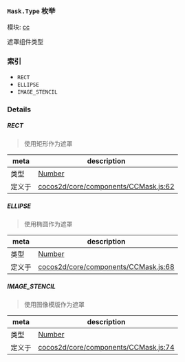 ### `Mask.Type` 枚举



模块: [cc](../modules/cc.md)


遮罩组件类型


### 索引
  - `RECT`
  - `ELLIPSE`
  - `IMAGE_STENCIL`

### Details


##### RECT

> 使用矩形作为遮罩

| meta | description |
|------|-------------|
| 类型 | <a href="https://developer.mozilla.org/en/JavaScript/Reference/Global_Objects/Number" class="crosslink external" target="_blank">Number</a> |
| 定义于 | [cocos2d/core/components/CCMask.js:62](https://github.com/cocos-creator/engine/blob/f120e67a8e229233f15e46cc51536723de44fd94/cocos2d/core/components/CCMask.js#L62) |



##### ELLIPSE

> 使用椭圆作为遮罩

| meta | description |
|------|-------------|
| 类型 | <a href="https://developer.mozilla.org/en/JavaScript/Reference/Global_Objects/Number" class="crosslink external" target="_blank">Number</a> |
| 定义于 | [cocos2d/core/components/CCMask.js:68](https://github.com/cocos-creator/engine/blob/f120e67a8e229233f15e46cc51536723de44fd94/cocos2d/core/components/CCMask.js#L68) |



##### IMAGE_STENCIL

> 使用图像模版作为遮罩

| meta | description |
|------|-------------|
| 类型 | <a href="https://developer.mozilla.org/en/JavaScript/Reference/Global_Objects/Number" class="crosslink external" target="_blank">Number</a> |
| 定义于 | [cocos2d/core/components/CCMask.js:74](https://github.com/cocos-creator/engine/blob/f120e67a8e229233f15e46cc51536723de44fd94/cocos2d/core/components/CCMask.js#L74) |


